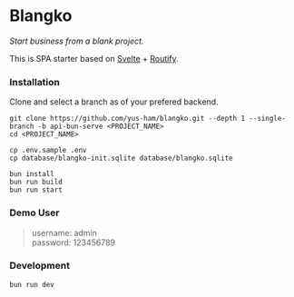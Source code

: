 # Blangko
<i>Start business from a blank project.</i>

This is SPA starter based on [Svelte](https://svelte.dev) + [Routify](https://routify.dev).


### Installation
Clone and select a branch as of your prefered backend.

```
git clone https://github.com/yus-ham/blangko.git --depth 1 --single-branch -b api-bun-serve <PROJECT_NAME>
cd <PROJECT_NAME>

cp .env.sample .env
cp database/blangko-init.sqlite database/blangko.sqlite

bun install
bun run build
bun run start
```


### Demo User
> username: admin<br> password: 123456789


### Development
```
bun run dev
```

